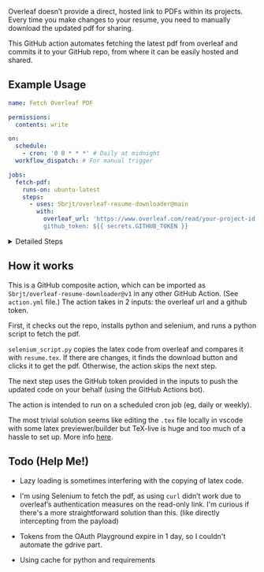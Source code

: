 Overleaf doesn’t provide a direct, hosted link to PDFs within its projects. Every time you make changes to your resume, you need to manually download the updated pdf for sharing.

This GitHub action automates fetching the latest pdf from overleaf and commits it to your GitHub repo, from where it can be easily hosted and shared.

## Example Usage

```yaml
name: Fetch Overleaf PDF

permissions:
  contents: write

on:
  schedule:
    - cron: '0 0 * * *' # Daily at midnight
  workflow_dispatch: # For manual trigger

jobs:
  fetch-pdf:
    runs-on: ubuntu-latest
    steps:
      - uses: Sbrjt/overleaf-resume-downloader@main
        with:
          overleaf_url: 'https://www.overleaf.com/read/your-project-id # Replace with your overleaf-url
          github_token: ${{ secrets.GITHUB_TOKEN }}
```

<details>
<summary>
Detailed Steps
</summary>

1. Create a repo for hosting the resume. (Alternately, you can fork [this](https://github.com/Sbrjt/resume) template.)

1. Go to your overleaf project and grab the read-only link. (Click on Share, turn on link sharing and copy the view-only link).

1. Create a GitHub Actions workflow file with above code block (at .github/workflows/update-resume.yml). Replace with your `overleaf_url`.

1. Run the action manually once. (Actions > Fetch overleaf resume > Run workflow)

1. Enable Github pages for hosting. 

1. (Optional) Use [Zapier](https://youtu.be/d5g-pIeoUL4) to sync with google drive. [Eg](https://zapier.com/shared/97c52bfb5e6295840a45c82f90d4e6e7bcd23037).

</details>

## How it works

This is a GitHub composite action, which can be imported as `Sbrjt/overleaf-resume-downloader@v1` in any other GitHub Action. (See `action.yml` file.) The action takes in 2 inputs: the overleaf url and a github token.

First, it checks out the repo, installs python and selenium, and runs a python script to fetch the pdf.

`selenium_script.py` copies the latex code from overleaf and compares it with `resume.tex`. If there are changes, it finds the download button and clicks it to get the pdf. Otherwise, the action skips the next step.

The next step uses the GitHub token provided in the inputs to push the updated code on your behalf (using the GitHub Actions bot).

The action is intended to run on a scheduled cron job (eg, daily or weekly).

The most trivial solution seems like editing the `.tex` file locally in vscode with some latex previewer/builder but TeX-live is huge and too much of a hassle to set up. More info [here](https://mark-wang.com/blog/2022/latex/).

## Todo (Help Me!)

- Lazy loading is sometimes interfering with the copying of latex code.

- I'm using Selenium to fetch the pdf, as using `curl` didn’t work due to overleaf’s authentication measures on the read-only link. I'm curious if there's a more straightforward solution than this. (like directly intercepting from the payload)

- Tokens from the OAuth Playground expire in 1 day, so I couldn't automate the gdrive part.

- Using cache for python and requirements
